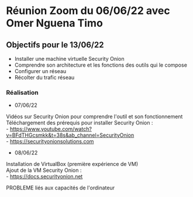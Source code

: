 # Réunion Zoom du 06/06/22 avec Omer Nguena Timo

## Objectifs pour le 13/06/22

- Installer une machine virtuelle Security Onion
- Comprendre son architecture et les fonctions des outils qui le compose
- Configurer un réseau
- Récolter du trafic réseau

### Réalisation

- 07/06/22

Vidéos sur Security Onion pour comprendre l'outil et son fonctionnement  
Téléchargement des prérequis pour installer Security Onion :  
    - https://www.youtube.com/watch?v=BFdTHGcsmkk&t=38s&ab_channel=SecurityOnion  
    - https://securityonionsolutions.com

- 08/06/22

Installation de VirtualBox (première expérience de VM)  
Ajout de la VM Security Onion :  
    - https://docs.securityonion.net  


PROBLEME liés aux capacités de l'ordinateur

